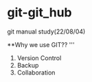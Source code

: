 # git-git_hub
git manual study(22/08/04)

**Why we use GIT??
'''
1. Version Control
2. Backup
3. Collaboration

